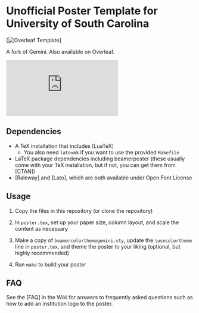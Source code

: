 # Unofficial Poster Template for University of South Carolina
 [![Overleaf Template](https://img.shields.io/badge/Overleaf-Template-success?logo=overleaf)]

A fork of Gemini. Also available on Overleaf.

![gemini_UofSC](https://people.stat.sc.edu/hoyen/Unofficial_Poster_Template_for_University_of_South_Carolina.pdf)

## Dependencies

* A TeX installation that includes [LuaTeX]
    * You also need `latexmk` if you want to use the provided `Makefile`
* LaTeX package dependencies including beamerposter (these usually come with
  your TeX installation, but if not, you can get them from [CTAN])
* [Raleway] and [Lato], which are both available under Open Font License

## Usage

1. Copy the files in this repository (or clone the repository)

1. In `poster.tex`, set up your paper size, column layout, and scale the
   content as necessary

1. Make a copy of `beamercolorthemegemini.sty`, update the `\usecolortheme`
   line in `poster.tex`, and theme the poster to your liking (optional, but
   highly recommended)

1. Run `make` to build your poster

## FAQ

See the [FAQ] in the Wiki for answers to frequently asked questions such as how
to add an institution logo to the poster.

